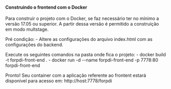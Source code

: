 #### Construindo o frontend com o Docker
Para construir o projeto com o Docker, se faz necessário ter no mínimo a versão 17.05 ou superior. A partir dessa versão é permitido a construição em modo multstage.

Pré condição:
	- Altere as configurações do arquivo index.html com as configurações do backend.

Execute os seguintes comandos na pasta onde fica o projeto:
	- docker build -t forpdi-front-end .
	- docker run -d --name forpdi-front-end -p 7778:80 forpdi-front-end

Pronto! Seu container com a aplicação referente ao frontent estará disponivel para acesso em: http://host:7778/forpdi
